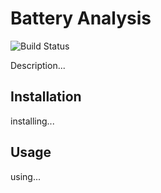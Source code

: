 # Battery Analysis

![Build Status](https://travis-ci.com/Waltberry/Battery_Analysis1.svg?branch=main)

Description...

## Installation

installing...

## Usage

using...
